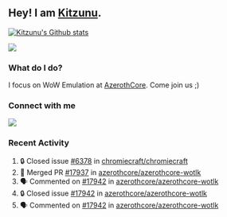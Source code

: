 ## Hey! I am [Kitzunu](https://Github.com/Kitzunu).

<!--<a href="https://github-readme-stats.kitzunu.vercel.app/api?username=Kitzunu&show_icons=true&theme=dark">
  <img align="center" src="https://github-readme-stats.kitzunu.vercel.app/api?username=Kitzunu&show_icons=true&theme=dark" />
</a>-->

[![Kitzunu's Github stats](https://github-readme-stats.vercel.app/api?username=kitzunu&theme=github_dark&show_icons=true)](https://github.com/Kitzunu)

<a href="https://github-readme-stats.kitzunu.vercel.app/api?username=Kitzunu&show_icons=true&theme=dark">
  <img align="center" src="https://github-readme-stats.vercel.app/api/top-langs/?username=Kitzunu&layout=compact&theme=dark" />
</a>

### What do I do?

I focus on WoW Emulation at [AzerothCore](https://Github.com/AzerothCore). Come join us ;)

### Connect with me
[![](https://img.shields.io/badge/AzerothCore%20Discord-Connect%20with%20me!-green)](https://discord.com/invite/gkt4y2x)

### Recent Activity

<!--START_SECTION:activity-->
1. 🔒 Closed issue [#6378](https://github.com/chromiecraft/chromiecraft/issues/6378) in [chromiecraft/chromiecraft](https://github.com/chromiecraft/chromiecraft)
2. 🎉 Merged PR [#17937](https://github.com/azerothcore/azerothcore-wotlk/pull/17937) in [azerothcore/azerothcore-wotlk](https://github.com/azerothcore/azerothcore-wotlk)
3. 🗣 Commented on [#17942](https://github.com/azerothcore/azerothcore-wotlk/issues/17942#issuecomment-1839433796) in [azerothcore/azerothcore-wotlk](https://github.com/azerothcore/azerothcore-wotlk)
4. 🔒 Closed issue [#17942](https://github.com/azerothcore/azerothcore-wotlk/issues/17942) in [azerothcore/azerothcore-wotlk](https://github.com/azerothcore/azerothcore-wotlk)
5. 🗣 Commented on [#17942](https://github.com/azerothcore/azerothcore-wotlk/issues/17942#issuecomment-1839432864) in [azerothcore/azerothcore-wotlk](https://github.com/azerothcore/azerothcore-wotlk)
<!--END_SECTION:activity-->
